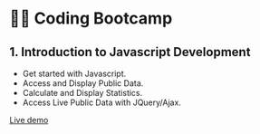 # 👩‍💻 Coding Bootcamp

## 1. Introduction to Javascript Development

+ Get started with Javascript.
+ Access and Display Public Data.
+ Calculate and Display Statistics.
+ Access Live Public Data with JQuery/Ajax.

[Live demo](https://amansgz.github.io/js-stats/)
